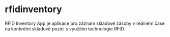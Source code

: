 # rfidinventory
RFID Inventory App je aplikace pro záznam skladové zásoby v reálném čase na konkrétní skladové pozici s využitím technologie RFID.
